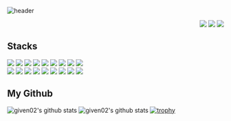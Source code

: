 ![header](https://capsule-render.vercel.app/api?type=rounded&color=gradient&text=Lee%20Joon%20Yeong👋&animation=twinkling&fontSize=40&fontAlignY=50&fontAlign=50&height=150&desc=Back-end%20Engineer&descAlign=60&descAlignY=70)

<div align="right">
  
<!--  [![Hits](https://hits.seeyoufarm.com/api/count/incr/badge.svg?url=https%3A%2F%2Fgithub.com%2Fgiven02&count_bg=%23232323&title_bg=%23555555&icon=&icon_color=%23E7E7E7&title=hits&edge_flat=false)](https://hits.seeyoufarm.com) -->
  <a href="https://www.instagram.com/2oooon0"><img src="https://img.shields.io/badge/Instagram-E4405F?style=round-square&logo=instagram&logoColor=white"/></a>
  <a href="https://velog.io/@given02"><img src="https://img.shields.io/badge/Velog-20C997?style=round-square&logo=velog&logoColor=white"/></a>
  <a href="https://given02.tistory.com/"><img src="https://img.shields.io/badge/Tistory-000000?style=round-square&logo=tistory&logoColor=white"/></a>
</div>

## Stacks
<div>
  <div>
    <img src="https://img.shields.io/badge/Java-007396?style=round-square&logo=OpenJDK&logoColor=white"/>
    <img src="https://img.shields.io/badge/Spring-6DB33F?style=round-square&logo=Spring&logoColor=white">
    <img src="https://img.shields.io/badge/Spring boot-6DB33F?style=round-square&logo=springboot&logoColor=white">
    <img src="https://img.shields.io/badge/PHP-777BB4?style=round-square&logo=php&logoColor=white"/>
    <img src="https://img.shields.io/badge/Javascript-F7DF1E?style=round-square&logo=javascript&logoColor=black">
    <img src="https://img.shields.io/badge/Node.js-339933?style=round-square&logo=node.js&logoColor=white">
    <img src="https://img.shields.io/badge/Express-000000?style=round-square&logo=express&logoColor=white">
    <img src="https://img.shields.io/badge/React-61DAFB?style=round-square&logo=react&logoColor=black">
    <img src="https://img.shields.io/badge/jQuery-0769AD?style=round-square&logo=jquery&logoColor=black">
  </div>
  <div>
    <img src="https://img.shields.io/badge/Docker-2496ED?style=round-square&logo=Docker&logoColor=white"/>
    <img src="https://img.shields.io/badge/NGINX-009639?style=round-square&logo=nginx&logoColor=white"/>
    <img src="https://img.shields.io/badge/Jenkins-D24939?style=round-square&logo=jenkins&logoColor=white"/>
    <img src="https://img.shields.io/badge/PM2-2B037A?style=round-square&logo=pm2&logoColor=white"/>
    <img src="https://img.shields.io/badge/AWS EC2-FF9900?style=round-square&logo=amazonec2&logoColor=white"/>
    <img src="https://img.shields.io/badge/AWS S3-569A31?style=round-square&logo=amazons3&logoColor=white"/>
    <img src="https://img.shields.io/badge/MySQL-4479A1?style=round-square&logo=mysql&logoColor=white">
    <img src="https://img.shields.io/badge/MariaDB-003545?style=round-square&logo=mariaDB&logoColor=white">
    <img src="https://img.shields.io/badge/MongoDB-47A248?style=round-square&logo=MongoDB&logoColor=white">
  </div>
<!--   </div>
    <img src="https://img.shields.io/badge/Typescript-3178C6?style=round-square&logo=typescript&logoColor=white">
    <img src="https://img.shields.io/badge/Next.js-000000?style=round-square&logo=next.js&logoColor=white">
    <img src="https://img.shields.io/badge/Kubernetes-326ce5?style=round-square&logo=kubernetes&logoColor=white">
    <img src="https://img.shields.io/badge/Elasticsearch-005571?style=round-square&logo=elasticsearch&logoColor=white">
    <img src="https://img.shields.io/badge/Redis-DC382D?style=round-square&logo=redis&logoColor=white">
    <img src="https://img.shields.io/badge/Kotlin-7F52FF?style=round-square&logo=kotlin&logoColor=white">
    <img src="https://img.shields.io/badge/Python-3776AB?style=round-square&logo=python&logoColor=white">
    <img src="https://img.shields.io/badge/Flask-000000?style=round-square&logo=flask&logoColor=white">
    <img src="https://img.shields.io/badge/Ruby-CC342D?style=round-square&logo=ruby&logoColor=white">
    <img src="https://img.shields.io/badge/Ruby on Rails-D30001?style=round-square&logo=rubyonrails&logoColor=white">
</div>
  <div>
    <img src="https://img.shields.io/badge/CSS3-1572B6?style=round-square&logo=css3&logoColor=white">
    <img src="https://img.shields.io/badge/HTML5-E34F26?style=round-square&logo=html5&logoColor=white">
    <img src="https://img.shields.io/badge/Styled Components-DB7093?style=round-square&logo=styledcomponents&logoColor=white">
    <img src="https://img.shields.io/badge/Redux-764ABC?style=for-the-badge&logo=redux&logoColor=white">
    <img src="https://img.shields.io/badge/Axios-5A29E4?style=for-the-badge&logo=axios&logoColor=white">
    <img src="https://img.shields.io/badge/PWA-5A0FC8?style=for-the-badge&logo=pwa&logoColor=white">
    <img src="https://img.shields.io/badge/JPA-59666C?style=round-square&logo=hibernate&logoColor=white">
    <img src="https://img.shields.io/badge/Mongoose-880000?style=round-square&logo=mongoose&logoColor=white">
    <img src="https://img.shields.io/badge/SQLAlchemy-D71F00?style=round-square&logo=sqlalchemy&logoColor=white">
    <img src="https://img.shields.io/badge/Spring REST Docs-6DB33F?style=round-square&logo=spring&logoColor=white"/>
    <img src="https://img.shields.io/badge/Swagger-85EA2D?style=round-square&logo=swagger&logoColor=black"/>
    <img src="https://img.shields.io/badge/Postman-FF6C37?style=round-square&logo=postman&logoColor=white"/>
    <img src="https://img.shields.io/badge/Firebase-FFCA28?style=round-square&logo=firebase&logoColor=white">
    <img src="https://img.shields.io/badge/Figma-F24E1E?style=round-square&logo=figma&logoColor=white"/>
    <img src="https://img.shields.io/badge/Jira-0052CC?style=round-square&logo=jira&logoColor=white"/>
    <img src="https://img.shields.io/badge/Confluence-172B4D?style=round-square&logo=confluence&logoColor=white"/>
  </div> -->
</div>

## My Github
![given02's github stats](https://github-readme-stats.vercel.app/api?username=given02&show_icons=true&theme=transparent)
![given02's github stats](https://github-readme-stats.vercel.app/api/top-langs/?username=given02&show_icons=true&title_color=004386&icon_color=004386&layout=compact&theme=transparent)
[![trophy](https://github-profile-trophy.vercel.app/?username=given02&row=1&column=7)](https://github.com/ryo-ma/github-profile-trophy)
